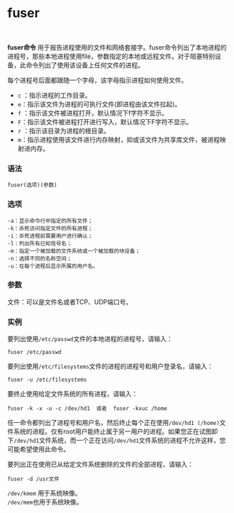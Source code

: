 # fuser

‍

**fuser命令** 用于报告进程使用的文件和网络套接字。fuser命令列出了本地进程的进程号，那些本地进程使用file，参数指定的本地或远程文件。对于阻塞特别设备，此命令列出了使用该设备上任何文件的进程。

每个进程号后面都跟随一个字母，该字母指示进程如何使用文件。

* ​`c`​ ：指示进程的工作目录。
* ​`e`​ ：指示该文件为进程的可执行文件(即进程由该文件拉起)。
* ​`f`​ ：指示该文件被进程打开，默认情况下f字符不显示。
* ​`F`​ ：指示该文件被进程打开进行写入，默认情况下F字符不显示。
* ​`r`​ ：指示该目录为进程的根目录。
* ​`m`​ ：指示进程使用该文件进行内存映射，抑或该文件为共享库文件，被进程映射进内存。

### 语法

```
fuser(选项)(参数)
```

### 选项

```
-a：显示命令行中指定的所有文件；
-k：杀死访问指定文件的所有进程；
-i：杀死进程前需要用户进行确认；
-l：列出所有已知信号名；
-m：指定一个被加载的文件系统或一个被加载的块设备；
-n：选择不同的名称空间；
-u：在每个进程后显示所属的用户名。
```

### 参数

文件：可以是文件名或者TCP、UDP端口号。

### 实例

要列出使用`/etc/passwd`​文件的本地进程的进程号，请输入：

```
fuser /etc/passwd
```

要列出使用`/etc/filesystems`​文件的进程的进程号和用户登录名，请输入：

```
fuser -u /etc/filesystems
```

要终止使用给定文件系统的所有进程，请输入：

```
fuser -k -x -u -c /dev/hd1  或者  fuser -kxuc /home
```

任一命令都列出了进程号和用户名，然后终止每个正在使用`/dev/hd1 (/home)`​文件系统的进程。仅有root用户能终止属于另一用户的进程。如果您正在试图卸下`/dev/hd1`​文件系统，而一个正在访问`/dev/hd1`​文件系统的进程不允许这样，您可能希望使用此命令。

要列出正在使用已从给定文件系统删除的文件的全部进程，请输入：

```
fuser -d /usr文件
```

​`/dev/kmem`​ 用于系统映像。<br />`/dev/mem`​  也用于系统映像。

‍
